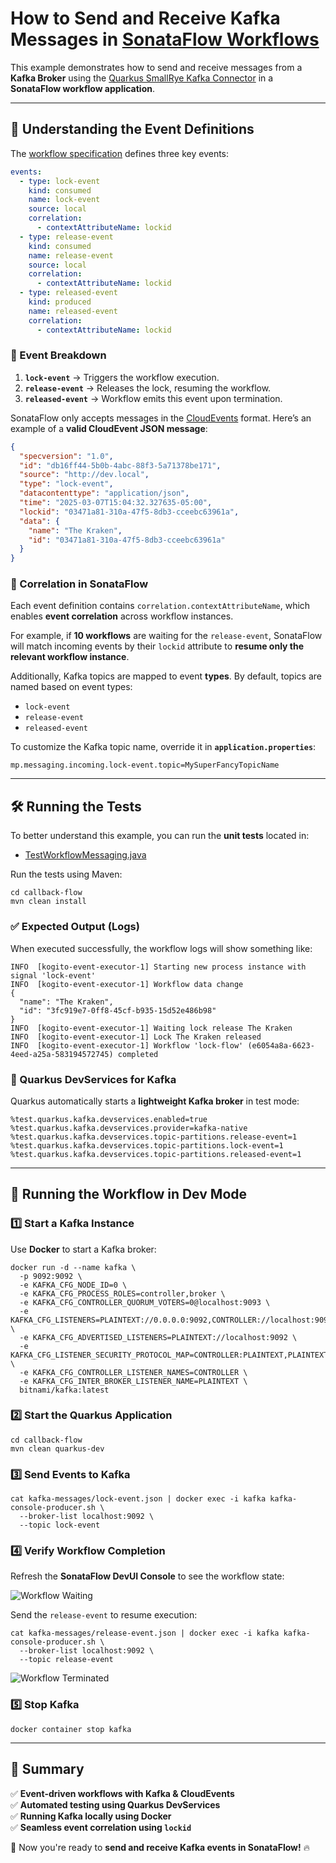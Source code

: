 # How to Send and Receive Kafka Messages in [SonataFlow Workflows](https://sonataflow.org)

This example demonstrates how to send and receive messages from a **Kafka Broker** using the [Quarkus SmallRye Kafka Connector](https://quarkus.io/version/3.8/guides/kafka#configuring-smallrye-kafka-connector) in a **SonataFlow workflow application**.

---

## **📌 Understanding the Event Definitions**

The [workflow specification](callback-flow/src/main/resources/lock.sw.yaml) defines three key events:

```yaml
events:
  - type: lock-event
    kind: consumed
    name: lock-event
    source: local
    correlation:
      - contextAttributeName: lockid
  - type: release-event
    kind: consumed
    name: release-event
    source: local
    correlation:
      - contextAttributeName: lockid
  - type: released-event
    kind: produced
    name: released-event
    correlation:
      - contextAttributeName: lockid
```

### **🔹 Event Breakdown**
1. **`lock-event`** → Triggers the workflow execution.
2. **`release-event`** → Releases the lock, resuming the workflow.
3. **`released-event`** → Workflow emits this event upon termination.

SonataFlow only accepts messages in the [CloudEvents](https://cloudevents.io/) format. Here’s an example of a **valid CloudEvent JSON message**:

```json
{
  "specversion": "1.0",
  "id": "db16ff44-5b0b-4abc-88f3-5a71378be171",
  "source": "http://dev.local",
  "type": "lock-event",
  "datacontenttype": "application/json",
  "time": "2025-03-07T15:04:32.327635-05:00",
  "lockid": "03471a81-310a-47f5-8db3-cceebc63961a",
  "data": {
    "name": "The Kraken",
    "id": "03471a81-310a-47f5-8db3-cceebc63961a"
  }
}
```

### **🔹 Correlation in SonataFlow**
Each event definition contains `correlation.contextAttributeName`, which enables **event correlation** across workflow instances.

For example, if **10 workflows** are waiting for the `release-event`, SonataFlow will match incoming events by their `lockid` attribute to **resume only the relevant workflow instance**.

Additionally, Kafka topics are mapped to event **types**. By default, topics are named based on event types:
- `lock-event`
- `release-event`
- `released-event`

To customize the Kafka topic name, override it in **`application.properties`**:
```properties
mp.messaging.incoming.lock-event.topic=MySuperFancyTopicName
```

---

## **🛠 Running the Tests**

To better understand this example, you can run the **unit tests** located in:
- [TestWorkflowMessaging.java](callback-flow/src/test/java/org/acme/poc/sonataflow/kafka/TestWorkflowMessaging.java)

Run the tests using Maven:
```shell
cd callback-flow
mvn clean install
```

### **✅ Expected Output (Logs)**
When executed successfully, the workflow logs will show something like:

```log
INFO  [kogito-event-executor-1] Starting new process instance with signal 'lock-event'
INFO  [kogito-event-executor-1] Workflow data change
{
  "name": "The Kraken",
  "id": "3fc919e7-0ff8-45cf-b935-15d52e486b98"
}
INFO  [kogito-event-executor-1] Waiting lock release The Kraken
INFO  [kogito-event-executor-1] Lock The Kraken released
INFO  [kogito-event-executor-1] Workflow 'lock-flow' (e6054a8a-6623-4eed-a25a-583194572745) completed
```

### **🔹 Quarkus DevServices for Kafka**
Quarkus automatically starts a **lightweight Kafka broker** in test mode:

```properties
%test.quarkus.kafka.devservices.enabled=true
%test.quarkus.kafka.devservices.provider=kafka-native
%test.quarkus.kafka.devservices.topic-partitions.release-event=1
%test.quarkus.kafka.devservices.topic-partitions.lock-event=1
%test.quarkus.kafka.devservices.topic-partitions.released-event=1
```

---

## **🚀 Running the Workflow in Dev Mode**

### **1️⃣ Start a Kafka Instance**
Use **Docker** to start a Kafka broker:
```shell
docker run -d --name kafka \
  -p 9092:9092 \
  -e KAFKA_CFG_NODE_ID=0 \
  -e KAFKA_CFG_PROCESS_ROLES=controller,broker \
  -e KAFKA_CFG_CONTROLLER_QUORUM_VOTERS=0@localhost:9093 \
  -e KAFKA_CFG_LISTENERS=PLAINTEXT://0.0.0.0:9092,CONTROLLER://localhost:9093 \
  -e KAFKA_CFG_ADVERTISED_LISTENERS=PLAINTEXT://localhost:9092 \
  -e KAFKA_CFG_LISTENER_SECURITY_PROTOCOL_MAP=CONTROLLER:PLAINTEXT,PLAINTEXT:PLAINTEXT \
  -e KAFKA_CFG_CONTROLLER_LISTENER_NAMES=CONTROLLER \
  -e KAFKA_CFG_INTER_BROKER_LISTENER_NAME=PLAINTEXT \
  bitnami/kafka:latest
```

### **2️⃣ Start the Quarkus Application**
```shell
cd callback-flow
mvn clean quarkus-dev
```

### **3️⃣ Send Events to Kafka**
```shell
cat kafka-messages/lock-event.json | docker exec -i kafka kafka-console-producer.sh \
  --broker-list localhost:9092 \
  --topic lock-event
```

### **4️⃣ Verify Workflow Completion**
Refresh the **SonataFlow DevUI Console** to see the workflow state:

![Workflow Waiting](docs/workflow-waiting.png)

Send the `release-event` to resume execution:
```shell
cat kafka-messages/release-event.json | docker exec -i kafka kafka-console-producer.sh \
  --broker-list localhost:9092 \
  --topic release-event
```

![Workflow Terminated](docs/workflow-terminated.png)

### **5️⃣ Stop Kafka**
```shell
docker container stop kafka
```

---

## **🎯 Summary**
✅ **Event-driven workflows with Kafka & CloudEvents**  
✅ **Automated testing using Quarkus DevServices**  
✅ **Running Kafka locally using Docker**  
✅ **Seamless event correlation using `lockid`**

🚀 Now you're ready to **send and receive Kafka events in SonataFlow!** 🔥

